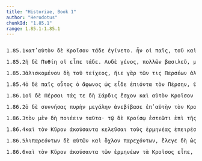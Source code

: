 ```yaml
---
title: "Historiae, Book 1"
author: "Herodotus"
chunkId: "1.85.1"
range: 1.85.1-1.85.1
---
```


<pre class="greek prose syntax" data-urn="urn:cts:greekLit:tlg0016.tlg001"><p><span class="subdoc" data-subdoc="1.85.1">1.85.1</span><span class="sentence"><span class=" " data-flags="r--------" data-head="6" data-id="1" data-lemma="κατά">κατ̓ </span><span class=" accusative" data-def="self, him, her, it, the very one, the same" data-flags="a-s---ma-" data-head="4" data-id="2" data-lemma="αὐτός">αὐτὸν </span><span class=" " data-flags="d--------" data-head="6" data-id="3" data-lemma="δέ">δὲ </span><span class=" accusative" data-flags="n-s---ma-" data-head="1" data-id="4" data-lemma="Κροῖσος">Κροῖσον </span><span class=" nominative" data-def="this, nearer, more remote" data-flags="p-p---nn-" data-head="6" data-id="5" data-lemma="ὅδε">τάδε </span><span class="verb " data-def="come into a new state of being, come into being, to be born" data-flags="v3siie---" data-head="0" data-id="6" data-lemma="γίγνομαι">ἐγίνετο</span><span class=" " data-flags="u--------" data-head="0" data-id="7" data-lemma=".">. </span></span><span class="sentence"><span class="verb " data-flags="v3siia---" data-head="0" data-id="1" data-lemma="εἰμί">ἦν </span><span class=" dative" data-def="" data-flags="p-s---md-" data-head="3" data-id="2" data-lemma="ἕ">οἱ </span><span class=" nominative" data-def="child, son, daughter" data-flags="n-s---mn-" data-head="1" data-id="3" data-lemma="παῖς">παῖς</span><span class=" " data-flags="u--------" data-head="8" data-id="4" data-lemma=",">, </span><span class=" genitive" data-flags="p-s---mg-" data-head="8" data-id="5" data-lemma="ὁς">τοῦ </span><span class=" " data-flags="d--------" data-head="7" data-id="6" data-lemma="καί">καὶ </span><span class=" accusative" data-def="before, in front, fore, in front" data-flags="a-s---na-" data-head="8" data-id="7" data-lemma="πρότερος">πρότερον </span><span class="verb " data-def="bethink oneself of, remember, think of, think of, make mention" data-flags="v1saip---" data-head="3" data-id="8" data-lemma="ἐπιμιμνήσκομαι">ἐπεμνήσθην</span><span class=" " data-flags="u--------" data-head="8" data-id="9" data-lemma=",">, </span><span class=" accusative" data-flags="l-p---na-" data-head="12" data-id="10" data-lemma="ὁ">τὰ </span><span class=" " data-def="indeed, of a truth, but, indeed" data-flags="d--------" data-head="16" data-id="11" data-lemma="μέν">μὲν </span><span class=" accusative" data-flags="p-p---na-" data-head="13" data-id="12" data-lemma="ἄλλος">ἄλλα </span><span class=" nominative" data-def="fitting, meet, suitable, meet, a fair" data-flags="a-s---mn-" data-head="16" data-id="13" data-lemma="ἐπιεικής">ἐπιεικής</span><span class=" " data-flags="u--------" data-head="13" data-id="14" data-lemma=",">, </span><span class=" nominative" data-def="voiceless, dumb, unable to speak, unable to utter" data-flags="a-s---mn-" data-head="16" data-id="15" data-lemma="ἄφωνος">ἄφωνος </span><span class=" " data-flags="c--------" data-head="1" data-id="16" data-lemma="δέ">δέ</span><span class=" " data-flags="u--------" data-head="0" data-id="17" data-lemma=".">. </span></span><span class="sentence"><span class=" " data-def="into, to, into" data-flags="r--------" data-head="12" data-id="1" data-lemma="εἰς">ἐν </span><span class=" dative" data-flags="l-s---fd-" data-head="5" data-id="2" data-lemma="ὁ">τῇ </span><span class=" " data-def="certainly, in fact, really, really" data-flags="d--------" data-head="18" data-id="3" data-lemma="οὖν">ὦν </span><span class="verb dative" data-def="ibo, go by, beside, past, pass by" data-flags="v-sapafd-" data-head="5" data-id="4" data-lemma="παρέρχομαι">παρελθούσῃ </span><span class=" dative" data-def="well-being, prosperity" data-flags="n-s---fd-" data-head="1" data-id="5" data-lemma="εὐεστώ">εὐεστοῖ </span><span class=" nominative" data-flags="l-s---mn-" data-head="7" data-id="6" data-lemma="ὁ">ὁ </span><span class=" nominative" data-flags="n-s---mn-" data-head="18" data-id="7" data-lemma="Κροῖσος">Κροῖσος </span><span class=" accusative" data-flags="l-s---na-" data-head="9" data-id="8" data-lemma="ὁ">τὸ </span><span class=" accusative" data-flags="a-s---na-" data-head="12" data-id="9" data-lemma="πᾶς">πᾶν </span><span class=" " data-def="into, to, into" data-flags="r--------" data-head="12" data-id="10" data-lemma="εἰς">ἐς </span><span class=" accusative" data-def="self, him, her, it, the very one, the same" data-flags="p-s---ma-" data-head="10" data-id="11" data-lemma="αὐτός">αὐτὸν </span><span class="verb " data-def="make, do, make, produce" data-flags="v3slia---" data-head="18" data-id="12" data-lemma="ποιέω">ἐπεποιήκεε</span><span class=" " data-flags="u--------" data-head="16" data-id="13" data-lemma=",">, </span><span class=" accusative" data-flags="p-p---na-" data-head="16" data-id="14" data-lemma="ἄλλος">ἄλλα </span><span class=" " data-flags="d--------" data-head="18" data-id="15" data-lemma="τε">τε </span><span class="verb nominative" data-def="say besides, think of, take into one's head to" data-flags="v-sppemn-" data-head="12" data-id="16" data-lemma="ἐπιφράζω">ἐπιφραζόμενος</span><span class=" " data-flags="u--------" data-head="16" data-id="17" data-lemma=",">, </span><span class=" " data-flags="c--------" data-head="0" data-id="18" data-lemma="καί">καὶ </span><span class=" " data-flags="d--------" data-head="20" data-id="19" data-lemma="δή">δὴ </span><span class=" " data-flags="d--------" data-head="25" data-id="20" data-lemma="καί">καὶ </span><span class=" " data-def="into, to, into" data-flags="r--------" data-head="25" data-id="21" data-lemma="εἰς">ἐς </span><span class=" accusative" data-def="Delphi, at Delphi, the Delphians" data-flags="n-p---ma-" data-head="21" data-id="22" data-lemma="Δελφοί">Δελφοὺς </span><span class=" " data-def="round about, all round, on both sides, pári" data-flags="r--------" data-head="26" data-id="23" data-lemma="περί">περὶ </span><span class=" genitive" data-def="self, him, her, it, the very one, the same" data-flags="p-s---mg-" data-head="23" data-id="24" data-lemma="αὐτός">αὐτοῦ </span><span class="verb " data-def="send, send, on" data-flags="v3slia---" data-head="18" data-id="25" data-lemma="πέμπω">ἐπεπόμφεε </span><span class="verb accusative" data-flags="v-pfpmma-" data-head="25" data-id="26" data-lemma="χράω">χρησομένους</span><span class=" " data-flags="u--------" data-head="0" data-id="27" data-lemma=".">. </span></span></p><p><span class="subdoc" data-subdoc="1.85.2">1.85.2</span><span class="sentence"><span class=" nominative" data-flags="l-s---fn-" data-head="3" data-id="1" data-lemma="ὁ">ἡ </span><span class=" " data-flags="d--------" data-head="5" data-id="2" data-lemma="δέ">δὲ </span><span class=" nominative" data-flags="n-s---fn-" data-head="5" data-id="3" data-lemma="Πυθία">Πυθίη </span><span class=" dative" data-def="" data-flags="p-s---md-" data-head="5" data-id="4" data-lemma="ἕ">οἱ </span><span class="verb " data-def="said, avocam, vac" data-flags="v3saia---" data-head="0" data-id="5" data-lemma="εἶπον">εἶπε </span><span class=" accusative" data-def="this, nearer, more remote" data-flags="p-p---na-" data-head="5" data-id="6" data-lemma="ὅδε">τάδε</span><span class=" " data-flags="u--------" data-head="0" data-id="7" data-lemma=".">. </span></span><span class="sentence"><span class=" vocative" data-def="a Lydian" data-flags="n-s---mv-" data-head="6" data-id="1" data-lemma="Λυδός">Λυδὲ </span><span class=" accusative" data-def="race, stock, kin, by race" data-flags="n-s---na-" data-head="1" data-id="2" data-lemma="γένος">γένος</span><span class=" " data-flags="u--------" data-head="1" data-id="3" data-lemma=",">, </span><span class=" genitive" data-def="many, many, many" data-flags="a-p---mg-" data-head="5" data-id="4" data-lemma="πολύς">πολλῶν </span><span class=" vocative" data-def="king, chief, captain, judge" data-flags="n-s---mv-" data-head="6" data-id="5" data-lemma="βασιλεύς">βασιλεῦ</span><span class=" " data-flags="u--------" data-head="12" data-id="6" data-lemma=",">, </span><span class=" accusative" data-def="big, full-grown, elder" data-flags="a-s---na-" data-head="9" data-id="7" data-lemma="μέγας">μέγα </span><span class=" vocative" data-def="infant, child, a child, infancy" data-flags="a-s---mv-" data-head="9" data-id="8" data-lemma="νήπιος">νήπιε </span><span class=" vocative" data-flags="n-s---mv-" data-head="6" data-id="9" data-lemma="Κροῖσος">Κροῖσε</span><span class=" " data-flags="u--------" data-head="9" data-id="10" data-lemma=",">, </span><span class=" " data-flags="d--------" data-head="12" data-id="11" data-lemma="μή">μὴ </span><span class="verb " data-def="will, wish, be willing, wish is will, willed" data-flags="v2spme---" data-head="0" data-id="12" data-lemma="βούλομαι">βούλου </span><span class=" accusative" data-def="much-prayed-for, much-desired, with many prayers" data-flags="a-s---fa-" data-head="14" data-id="13" data-lemma="πολύευκτος">πολύευκτον </span><span class=" accusative" data-flags="n-s---fa-" data-head="17" data-id="14" data-lemma="ἰά">ἰὴν </span><span class=" " data-flags="r--------" data-head="17" data-id="15" data-lemma="ἀνά">ἀνὰ </span><span class=" accusative" data-def="house, chief room, hall, a single house" data-flags="n-p---na-" data-head="15" data-id="16" data-lemma="δῶμα">δώματ̓ </span><span class="verb " data-def="hear, hear, hear of, hear tell of" data-flags="v--pna---" data-head="12" data-id="17" data-lemma="ἀκούω">ἀκούειν </span><span class=" genitive" data-def="child, son, daughter" data-flags="n-s---mg-" data-head="14" data-id="18" data-lemma="παῖς">παιδὸς </span><span class="verb genitive" data-def="utter a sound, voice, speak loud and clear" data-flags="v-sppemg-" data-head="18" data-id="19" data-lemma="φθέγγομαι">φθεγγομένου</span><span class=" " data-flags="u--------" data-head="0" data-id="20" data-lemma=".">. </span></span><span class="sentence"><span class=" nominative" data-flags="l-s---nn-" data-head="7" data-id="1" data-lemma="ὁ">τὸ </span><span class=" " data-flags="d--------" data-head="9" data-id="2" data-lemma="δέ">δέ </span><span class=" dative" data-def="thou, thou at least, for thy part, you two, both of you" data-flags="p-s---md-" data-head="5" data-id="3" data-lemma="σύ">σοι </span><span class=" accusative" data-def="many, many, many" data-flags="a-s---na-" data-head="5" data-id="4" data-lemma="πολύς">πολὺ </span><span class=" nominative" data-flags="a-s---nnc" data-head="9" data-id="5" data-lemma="λωίων">λώιον </span><span class=" " data-def="on both sides, on either hand, to either party, from both hands" data-flags="d--------" data-head="7" data-id="6" data-lemma="ἀμφίς">ἀμφὶς </span><span class="verb " data-flags="v--pna---" data-head="9" data-id="7" data-lemma="εἰμί">ἔμμεναι</span><span class=" " data-flags="u--------" data-head="0" data-id="8" data-lemma="·">· </span></span><span class="sentence"><span class="verb " data-def="utter sounds, speak, utter, speak, say" data-flags="v3sfia---" data-head="0" data-id="1" data-lemma="αὐδάω">αὐδήσει </span><span class=" " data-def="for, yes, . . , no, ay doubtless" data-flags="d--------" data-head="1" data-id="2" data-lemma="γάρ">γὰρ </span><span class=" " data-def="into, to, into" data-flags="r--------" data-head="1" data-id="3" data-lemma="εἰς">ἐν </span><span class=" dative" data-def="day, day, by day" data-flags="n-s---nd-" data-head="3" data-id="4" data-lemma="ἦμαρ">ἤματι </span><span class=" accusative" data-flags="a-s---na-" data-head="1" data-id="5" data-lemma="πρῶτος">πρῶτον </span><span class=" dative" data-def="unblest, wretched, luckless, without means, poor" data-flags="a-s---nd-" data-head="4" data-id="6" data-lemma="ἄνολβος">ἀνόλβῳ</span><span class=" " data-flags="u--------" data-head="0" data-id="7" data-lemma=".">. </span></span></p><p><span class="subdoc" data-subdoc="1.85.3">1.85.3</span><span class="sentence"><span class="verb genitive" data-def="to be taken, conquered, fall into an enemy's hand, to fall into the hands of, to be caught, seized" data-flags="v-sppeng-" data-head="6" data-id="1" data-lemma="ἁλίσκομαι">ἁλισκομένου </span><span class=" " data-flags="d--------" data-head="1" data-id="2" data-lemma="δή">δὴ </span><span class=" genitive" data-flags="l-s---ng-" data-head="4" data-id="3" data-lemma="ὁ">τοῦ </span><span class=" genitive" data-def="wall, city-wall, embankment" data-flags="n-s---ng-" data-head="1" data-id="4" data-lemma="τεῖχος">τείχεος</span><span class=" " data-flags="u--------" data-head="1" data-id="5" data-lemma=",">, </span><span class="verb " data-flags="v3siia---" data-head="15" data-id="6" data-lemma="εἶμι">ἤιε </span><span class=" " data-def="for, yes, . . , no, ay doubtless" data-flags="d--------" data-head="6" data-id="7" data-lemma="γάρ">γὰρ </span><span class=" genitive" data-flags="l-p---mg-" data-head="10" data-id="8" data-lemma="ὁ">τῶν </span><span class=" nominative" data-def="any one, any thing, who? what?, si se" data-flags="p-s---mn-" data-head="6" data-id="9" data-lemma="τις">τις </span><span class=" genitive" data-def="a throw on the dice" data-flags="n-p---mg-" data-head="9" data-id="10" data-lemma="Πέρσης">Περσέων </span><span class="verb nominative" data-def="take one for another, to be deranged" data-flags="v-sapamn-" data-head="6" data-id="11" data-lemma="ἀλλογνοέω">ἀλλογνώσας </span><span class=" accusative" data-flags="n-s---ma-" data-head="11" data-id="12" data-lemma="Κροῖσος">Κροῖσον </span><span class=" " data-def="so, thus, as, how" data-flags="d--------" data-head="14" data-id="13" data-lemma="ὡς">ὡς </span><span class="verb nominative" data-def="kill, slay, condemn to death, put to death" data-flags="v-sfpamn-" data-head="6" data-id="14" data-lemma="ἀποκτείνω">ἀποκτενέων</span><span class=" " data-flags="u--------" data-head="0" data-id="15" data-lemma=",">, </span><span class=" nominative" data-flags="n-s---mn-" data-head="25" data-id="16" data-lemma="Κροῖσος">Κροῖσος </span><span class=" " data-def="indeed, of a truth, but, indeed" data-flags="d--------" data-head="27" data-id="17" data-lemma="μέν">μέν </span><span class=" " data-flags="d--------" data-head="19" data-id="18" data-lemma="νῦν">νυν </span><span class="verb nominative" data-def="Inscr. destombeaux des rois, I know, a)ware" data-flags="v-sppamn-" data-head="25" data-id="19" data-lemma="ὁράω">ὁρέων </span><span class="verb accusative" data-flags="v-sppama-" data-head="19" data-id="20" data-lemma="ἔπειμι">ἐπιόντα </span><span class=" " data-def="úpa, uf, from under" data-flags="r--------" data-head="25" data-id="21" data-lemma="ὑπό">ὑπὸ </span><span class=" genitive" data-flags="l-s---fg-" data-head="24" data-id="22" data-lemma="ὁ">τῆς </span><span class="verb genitive" data-flags="v-sppafg-" data-head="24" data-id="23" data-lemma="πάρειμι">παρεούσης </span><span class=" genitive" data-def="bringing together, collecting, conjunction, comparison" data-flags="n-s---fg-" data-head="21" data-id="24" data-lemma="συμφορά">συμφορῆς </span><span class="verb " data-def="disregard, pay no heed to, he recked little, being negligent" data-flags="v3slia---" data-head="27" data-id="25" data-lemma="παραμελέω">παρημελήκεε</span><span class=" " data-flags="u--------" data-head="25" data-id="26" data-lemma=",">, </span><span class=" " data-flags="c--------" data-head="15" data-id="27" data-lemma="οὐδέ">οὐδὲ </span><span class=" accusative" data-flags="p-s---na-" data-head="30" data-id="28" data-lemma="τίς">τί </span><span class=" dative" data-def="" data-flags="p-s---md-" data-head="30" data-id="29" data-lemma="ἕ">οἱ </span><span class="verb " data-def="carry over, across, carry from one to another" data-flags="v3siia---" data-head="27" data-id="30" data-lemma="διαφέρω">διέφερε </span><span class="verb dative" data-def="struck with terror, amazement, strike, smite" data-flags="v-sappmd-" data-head="29" data-id="31" data-lemma="πλήσσω">πληγέντι </span><span class="verb " data-def="die, to be ready to die, to be put to death, slain" data-flags="v--ana---" data-head="30" data-id="32" data-lemma="ἀποθνήσκω">ἀποθανεῖν</span><span class=" " data-flags="u--------" data-head="0" data-id="33" data-lemma="·">· </span></span></p><p><span class="subdoc" data-subdoc="1.85.4">1.85.4</span><span class="sentence"><span class=" nominative" data-flags="l-s---mn-" data-head="3" data-id="1" data-lemma="ὁ">ὁ </span><span class=" " data-flags="d--------" data-head="22" data-id="2" data-lemma="δέ">δὲ </span><span class=" nominative" data-def="child, son, daughter" data-flags="n-s---mn-" data-head="22" data-id="3" data-lemma="παῖς">παῖς </span><span class=" nominative" data-def="this, u, this man here" data-flags="a-s---mn-" data-head="3" data-id="4" data-lemma="οὗτος">οὗτος </span><span class=" nominative" data-flags="l-s---mn-" data-head="3" data-id="5" data-lemma="ὁ">ὁ </span><span class=" nominative" data-def="voiceless, dumb, unable to speak, unable to utter" data-flags="a-s---mn-" data-head="3" data-id="6" data-lemma="ἄφωνος">ἄφωνος </span><span class=" " data-def="so, thus, as, how" data-flags="c--------" data-head="18" data-id="7" data-lemma="ὡς">ὡς </span><span class="verb " data-flags="v3saia---" data-head="7" data-id="8" data-lemma="εἶδον">εἶδε </span><span class="verb accusative" data-flags="v-sppama-" data-head="8" data-id="9" data-lemma="ἔπειμι">ἐπιόντα </span><span class=" accusative" data-flags="l-s---ma-" data-head="11" data-id="10" data-lemma="ὁ">τὸν </span><span class=" accusative" data-def="a throw on the dice" data-flags="n-s---ma-" data-head="9" data-id="11" data-lemma="Πέρσης">Πέρσην</span><span class=" " data-flags="u--------" data-head="7" data-id="12" data-lemma=",">, </span><span class=" " data-def="úpa, uf, from under" data-flags="r--------" data-head="18" data-id="13" data-lemma="ὑπό">ὑπὸ </span><span class=" genitive" data-flags="n-s---ng-" data-head="16" data-id="14" data-lemma="δέος">δέους </span><span class=" " data-flags="d--------" data-head="16" data-id="15" data-lemma="τε">τε </span><span class=" " data-flags="c--------" data-head="13" data-id="16" data-lemma="καί">καὶ </span><span class=" genitive" data-def="bad, ugly, ill-born, mean" data-flags="a-s---ng-" data-head="16" data-id="17" data-lemma="κακός">κακοῦ </span><span class="verb " data-def="" data-flags="v3saia---" data-head="22" data-id="18" data-lemma="ῥήσσω">ἔρρηξε </span><span class=" accusative" data-def="sound, tone, the sound of the voice, speech, voice, utterance" data-flags="n-s---fa-" data-head="18" data-id="19" data-lemma="φωνή">φωνήν</span><span class=" " data-flags="u--------" data-head="18" data-id="20" data-lemma=",">, </span><span class="verb " data-def="said, avocam, vac" data-flags="v3saia---" data-head="22" data-id="21" data-lemma="εἶπον">εἶπε </span><span class=" " data-flags="c--------" data-head="0" data-id="22" data-lemma="δέ">δὲ </span><span class=" vocative" data-def="man, gods, the men" data-flags="n-s---mv-" data-head="26" data-id="23" data-lemma="ἄνθρωπος">ὤνθρώπε</span><span class=" " data-flags="u--------" data-head="26" data-id="24" data-lemma=",">, </span><span class=" " data-flags="d--------" data-head="26" data-id="25" data-lemma="μή">μὴ </span><span class="verb " data-def="kill, slay, seeks to kill, the slayer, murderer" data-flags="v2spma---" data-head="21" data-id="26" data-lemma="κτείνω">κτεῖνε </span><span class=" accusative" data-flags="n-s---ma-" data-head="26" data-id="27" data-lemma="Κροῖσος">Κροῖσον</span><span class=" " data-flags="u--------" data-head="0" data-id="28" data-lemma=".">. </span></span><span class="sentence"><span class=" nominative" data-def="this, u, this man here" data-flags="p-s---mn-" data-head="9" data-id="1" data-lemma="οὗτος">οὗτος </span><span class=" " data-def="indeed, of a truth, but, indeed" data-flags="d--------" data-head="9" data-id="2" data-lemma="μέν">μὲν </span><span class=" " data-flags="d--------" data-head="4" data-id="3" data-lemma="δή">δὴ </span><span class=" accusative" data-def="this, u, this man here" data-flags="p-s---na-" data-head="6" data-id="4" data-lemma="οὗτος">τοῦτο </span><span class=" accusative" data-flags="a-s---na-" data-head="6" data-id="5" data-lemma="πρῶτος">πρῶτον </span><span class="verb " data-def="utter a sound, voice, speak loud and clear" data-flags="v3saim---" data-head="9" data-id="6" data-lemma="φθέγγομαι">ἐφθέγξατο</span><span class=" " data-flags="u--------" data-head="6" data-id="7" data-lemma=",">, </span><span class=" " data-def="mip, miti, mit, in the midst of, among, between" data-flags="r--------" data-head="12" data-id="8" data-lemma="μετά">μετὰ </span><span class=" " data-flags="c--------" data-head="0" data-id="9" data-lemma="δέ">δὲ </span><span class=" accusative" data-def="this, u, this man here" data-flags="p-s---na-" data-head="8" data-id="10" data-lemma="οὗτος">τοῦτο </span><span class=" " data-flags="d--------" data-head="12" data-id="11" data-lemma="ἤδη">ἤδη </span><span class="verb " data-def="produce a sound, tone, speak loud" data-flags="v3siia---" data-head="9" data-id="12" data-lemma="φωνέω">ἐφώνεε </span><span class=" accusative" data-flags="l-s---ma-" data-head="15" data-id="13" data-lemma="ὁ">τὸν </span><span class=" accusative" data-flags="a-s---ma-" data-head="15" data-id="14" data-lemma="πᾶς">πάντα </span><span class=" accusative" data-def="time, a, time" data-flags="n-s---ma-" data-head="12" data-id="15" data-lemma="χρόνος">χρόνον </span><span class=" genitive" data-flags="l-s---fg-" data-head="17" data-id="16" data-lemma="ὁ">τῆς </span><span class=" genitive" data-def="living, substance, property, living" data-flags="n-s---fg-" data-head="15" data-id="17" data-lemma="ζωή">ζόης</span><span class=" " data-flags="u--------" data-head="0" data-id="18" data-lemma=".">. </span></span></p><p><span class="subdoc" data-subdoc="1.86.1">1.86.1</span><span class="sentence"><span class=" nominative" data-flags="l-p---mn-" data-head="3" data-id="1" data-lemma="ὁ">οἱ </span><span class=" " data-flags="d--------" data-head="9" data-id="2" data-lemma="δέ">δὲ </span><span class=" nominative" data-def="a throw on the dice" data-flags="n-p---mn-" data-head="9" data-id="3" data-lemma="Πέρσης">Πέρσαι </span><span class=" accusative" data-flags="l-p---fa-" data-head="7" data-id="4" data-lemma="ὁ">τάς </span><span class=" " data-flags="d--------" data-head="9" data-id="5" data-lemma="τε">τε </span><span class=" " data-flags="d--------" data-head="8" data-id="6" data-lemma="δή">δὴ </span><span class=" accusative" data-def="" data-flags="n-p---fa-" data-head="8" data-id="7" data-lemma="Σάρδεις">Σάρδις </span><span class="verb " data-flags="v3paia---" data-head="9" data-id="8" data-lemma="ἔχω">ἔσχον </span><span class=" " data-flags="c--------" data-head="0" data-id="9" data-lemma="καί">καὶ </span><span class=" accusative" data-def="self, him, her, it, the very one, the same" data-flags="a-s---ma-" data-head="11" data-id="10" data-lemma="αὐτός">αὐτὸν </span><span class=" accusative" data-flags="n-s---ma-" data-head="12" data-id="11" data-lemma="Κροῖσος">Κροῖσον </span><span class="verb " data-def="take, save alive, take captive, spare, alive" data-flags="v3paia---" data-head="9" data-id="12" data-lemma="ζωγρέω">ἐζώγρησαν</span><span class=" " data-flags="u--------" data-head="17" data-id="13" data-lemma=",">, </span><span class="verb accusative" data-def="to be first, begin, make a beginning, to be the aggressor" data-flags="v-sapama-" data-head="17" data-id="14" data-lemma="ἄρχω">ἄρξαντα </span><span class=" accusative" data-flags="n-s---ma-" data-head="14" data-id="15" data-lemma="ἔτης">ἔτεα </span><span class=" " data-def="fourteen" data-flags="a--------" data-head="15" data-id="16" data-lemma="τεσσαρεσκαίδεκα">τεσσερεσκαίδεκα </span><span class=" " data-flags="c--------" data-head="25" data-id="17" data-lemma="καί">καὶ </span><span class=" " data-def="fourteen" data-flags="a--------" data-head="19" data-id="18" data-lemma="τεσσαρεσκαίδεκα">τεσσερεσκαίδεκα </span><span class=" accusative" data-def="day, at daybreak, in the day" data-flags="n-p---fa-" data-head="20" data-id="19" data-lemma="ἡμέρα">ἡμέρας </span><span class="verb accusative" data-def="besiege, the besiegers, to be besieged, in a state of siege" data-flags="v-sappma-" data-head="17" data-id="20" data-lemma="πολιορκέω">πολιορκηθέντα</span><span class=" " data-flags="u--------" data-head="17" data-id="21" data-lemma=",">, </span><span class=" " data-flags="r--------" data-head="26" data-id="22" data-lemma="κατά">κατὰ </span><span class=" accusative" data-flags="l-s---na-" data-head="24" data-id="23" data-lemma="ὁ">τὸ </span><span class=" accusative" data-def="an oracle, the seat of an oracle, oracular response" data-flags="n-s---na-" data-head="22" data-id="24" data-lemma="χρηστήριον">χρηστήριόν </span><span class=" " data-flags="c--------" data-head="12" data-id="25" data-lemma="τε">τε </span><span class="verb accusative" data-def="put an end to, stop, bring to a close, conclude" data-flags="v-sapama-" data-head="25" data-id="26" data-lemma="καταπαύω">καταπαύσαντα </span><span class=" accusative" data-flags="l-s---fa-" data-head="30" data-id="27" data-lemma="ὁ">τὴν </span><span class=" genitive" data-def="Stadtrecht von Gortyn, of himself, herself, itself, itself, absolutely" data-flags="p-s---mg-" data-head="30" data-id="28" data-lemma="ἑαυτοῦ">ἑωυτοῦ </span><span class=" accusative" data-def="big, full-grown, elder" data-flags="a-s---fa-" data-head="30" data-id="29" data-lemma="μέγας">μεγάλην </span><span class=" accusative" data-def="beginning, origin, a foundation, source" data-flags="n-s---fa-" data-head="26" data-id="30" data-lemma="ἀρχή">ἀρχήν</span><span class=" " data-flags="u--------" data-head="0" data-id="31" data-lemma=".">. </span></span><span class="sentence"><span class="verb nominative" data-def="a, take, receive" data-flags="v-papamn-" data-head="6" data-id="1" data-lemma="λαμβάνω">λαβόντες </span><span class=" " data-flags="d--------" data-head="6" data-id="2" data-lemma="δέ">δὲ </span><span class=" accusative" data-def="self, him, her, it, the very one, the same" data-flags="p-s---ma-" data-head="1" data-id="3" data-lemma="αὐτός">αὐτὸν </span><span class=" nominative" data-flags="l-p---mn-" data-head="5" data-id="4" data-lemma="ὁ">οἱ </span><span class=" nominative" data-def="a throw on the dice" data-flags="n-p---mn-" data-head="6" data-id="5" data-lemma="Πέρσης">Πέρσαι </span><span class="verb " data-def="lead, carry, fetch, bring, taking, take with one" data-flags="v3paia---" data-head="0" data-id="6" data-lemma="ἄγω">ἤγαγον </span><span class=" " data-def="beside, from the side of, from beside, from, beside" data-flags="r--------" data-head="6" data-id="7" data-lemma="παρά">παρὰ </span><span class=" accusative" data-def="the elder Cyrus" data-flags="n-s---ma-" data-head="7" data-id="8" data-lemma="Κῦρος">Κῦρον</span><span class=" " data-flags="u--------" data-head="0" data-id="9" data-lemma=".">. </span></span></p><p><span class="subdoc" data-subdoc="1.86.2">1.86.2</span><span class="sentence"><span class=" nominative" data-flags="l-s---mn-" data-head="6" data-id="1" data-lemma="ὁ">ὁ </span><span class=" " data-flags="d--------" data-head="6" data-id="2" data-lemma="δέ">δὲ </span><span class="verb nominative" data-flags="v-sapamn-" data-head="6" data-id="3" data-lemma="συννέω">συννήσας </span><span class=" accusative" data-def="" data-flags="n-s---fa-" data-head="3" data-id="4" data-lemma="πυρή">πυρὴν </span><span class=" accusative" data-def="big, full-grown, elder" data-flags="a-s---fa-" data-head="4" data-id="5" data-lemma="μέγας">μεγάλην </span><span class="verb " data-def="make to go up, cause to mount, uphft, mount" data-flags="v3saia---" data-head="22" data-id="6" data-lemma="ἀναβιβάζω">ἀνεβίβασε </span><span class=" " data-flags="r--------" data-head="6" data-id="7" data-lemma="ἐπί">ἐπ̓ </span><span class=" accusative" data-def="self, him, her, it, the very one, the same" data-flags="p-s---fa-" data-head="7" data-id="8" data-lemma="αὐτός">αὐτὴν </span><span class=" accusative" data-flags="l-s---ma-" data-head="10" data-id="9" data-lemma="ὁ">τὸν </span><span class=" accusative" data-flags="n-s---ma-" data-head="15" data-id="10" data-lemma="Κροῖσος">Κροῖσόν </span><span class=" " data-flags="d--------" data-head="15" data-id="11" data-lemma="τε">τε </span><span class=" " data-def="in, into, in, in the district of" data-flags="r--------" data-head="14" data-id="12" data-lemma="ἐν">ἐν </span><span class=" dative" data-def="fetter, shackles, of fetters" data-flags="n-p---fd-" data-head="12" data-id="13" data-lemma="πέδη">πέδῃσι </span><span class="verb accusative" data-flags="v-srpema-" data-head="10" data-id="14" data-lemma="δέω">δεδεμένον </span><span class=" " data-flags="c--------" data-head="6" data-id="15" data-lemma="καί">καὶ </span><span class=" " data-def="twice, doubly, twice, twice over" data-flags="d--------" data-head="17" data-id="16" data-lemma="δίς">δὶς </span><span class=" vocative" data-def="period of seven days, period of seven years, Syria, the number seven" data-flags="n-s---fv-" data-head="21" data-id="17" data-lemma="ἑπτάς">ἑπτὰ </span><span class=" genitive" data-def="a Lydian" data-flags="n-p---mg-" data-head="21" data-id="18" data-lemma="Λυδός">Λυδῶν </span><span class=" " data-def="beside, from the side of, from beside, from, beside" data-flags="r--------" data-head="15" data-id="19" data-lemma="παρά">παῤ </span><span class=" accusative" data-def="self, him, her, it, the very one, the same" data-flags="p-s---ma-" data-head="19" data-id="20" data-lemma="αὐτός">αὐτὸν </span><span class=" accusative" data-def="child, son, daughter" data-flags="n-p---ma-" data-head="15" data-id="21" data-lemma="παῖς">παῖδας</span><span class=" " data-flags="u--------" data-head="0" data-id="22" data-lemma=",">, </span><span class=" " data-def="in, into, in, in the district of" data-flags="r--------" data-head="25" data-id="23" data-lemma="ἐν">ἐν </span><span class=" dative" data-def="mind, sense, wit, prudently" data-flags="n-s---md-" data-head="23" data-id="24" data-lemma="νόος">νόῳ </span><span class="verb nominative" data-flags="v-sppamn-" data-head="41" data-id="25" data-lemma="έχώ">ἔχων </span><span class=" " data-flags="d--------" data-head="41" data-id="26" data-lemma="εἴτε">εἴτε </span><span class=" " data-flags="d--------" data-head="30" data-id="27" data-lemma="δή">δὴ </span><span class=" accusative" data-def="topmost, best part of heap, firstfruits of the field, booty" data-flags="n-p---na-" data-head="30" data-id="28" data-lemma="ἀκροθίνιον">ἀκροθίνια </span><span class=" accusative" data-def="this, u, this man here" data-flags="a-p---na-" data-head="28" data-id="29" data-lemma="οὗτος">ταῦτα </span><span class="verb " data-def="devote, dedicate, make offerings, burn" data-flags="v--fna---" data-head="25" data-id="30" data-lemma="καθαγίζω">καταγιεῖν </span><span class=" genitive" data-flags="n-p---mg-" data-head="32" data-id="31" data-lemma="θέος">θεῶν </span><span class=" dative" data-def="that, Aër, any one who, anything which, whosoever, whichsoever" data-flags="p-s---md-" data-head="30" data-id="32" data-lemma="ὅστις">ὅτεῳ </span><span class=" " data-flags="d--------" data-head="32" data-id="33" data-lemma="δή">δή</span><span class=" " data-flags="u--------" data-head="30" data-id="34" data-lemma=",">, </span><span class=" " data-flags="d--------" data-head="41" data-id="35" data-lemma="εἴτε">εἴτε </span><span class=" " data-flags="d--------" data-head="39" data-id="36" data-lemma="καί">καὶ </span><span class=" accusative" data-def="prayer, vow, vota persolvere" data-flags="n-s---fa-" data-head="38" data-id="37" data-lemma="εὐχή">εὐχὴν </span><span class="verb " data-def="complete, finish, accomplish, the fulfilment, get" data-flags="v--ana---" data-head="39" data-id="38" data-lemma="ἐπιτελέω">ἐπιτελέσαι </span><span class="verb nominative" data-def="to be willing, wish, wish to" data-flags="v-sppamn-" data-head="41" data-id="39" data-lemma="ἐθέλω">θέλων</span><span class=" " data-flags="u--------" data-head="39" data-id="40" data-lemma=",">, </span><span class=" " data-flags="c--------" data-head="50" data-id="41" data-lemma="εἴτε">εἴτε </span><span class=" " data-flags="d--------" data-head="43" data-id="42" data-lemma="καί">καὶ </span><span class="verb nominative" data-def="cause to rot, become rotten, decay, moulder, p[umacracute]yati" data-flags="v-spppmn-" data-head="41" data-id="43" data-lemma="πύθω">πυθόμενος </span><span class=" accusative" data-flags="l-s---ma-" data-head="45" data-id="44" data-lemma="ὁ">τὸν </span><span class=" accusative" data-flags="n-s---ma-" data-head="46" data-id="45" data-lemma="Κροῖσος">Κροῖσον </span><span class="verb " data-flags="v--pna---" data-head="43" data-id="46" data-lemma="εἰμί">εἶναι </span><span class=" nominative" data-def="fearing God, religious" data-flags="a-p---nn-" data-head="46" data-id="47" data-lemma="θεοσεβής">θεοσεβέα </span><span class=" genitive" data-def="this, nearer, more remote" data-flags="p-s---ng-" data-head="49" data-id="48" data-lemma="ὅδε">τοῦδε </span><span class=" " data-def="on account of, for, wherefore" data-flags="r--------" data-head="54" data-id="49" data-lemma="ἕνεκα">εἵνεκεν </span><span class="verb " data-def="make to go up, cause to mount, uphft, mount" data-flags="v3saia---" data-head="22" data-id="50" data-lemma="ἀναβιβάζω">ἀνεβίβασε </span><span class=" " data-flags="r--------" data-head="50" data-id="51" data-lemma="ἐπί">ἐπὶ </span><span class=" accusative" data-flags="l-s---fa-" data-head="53" data-id="52" data-lemma="ὁ">τὴν </span><span class=" accusative" data-def="" data-flags="n-s---fa-" data-head="51" data-id="53" data-lemma="πυρή">πυρήν</span><span class=" " data-flags="u--------" data-head="50" data-id="54" data-lemma=",">, </span><span class="verb nominative" data-def="will, wish, be willing, wish is will, willed" data-flags="v-sppemn-" data-head="54" data-id="55" data-lemma="βούλομαι">βουλόμενος </span><span class="verb " data-def="" data-flags="v--rna---" data-head="55" data-id="56" data-lemma="οἶδα">εἰδέναι </span><span class=" " data-flags="c--------" data-head="56" data-id="57" data-lemma="εἰ">εἴ </span><span class=" nominative" data-def="any one, any thing, who? what?, si se" data-flags="p-s---mn-" data-head="61" data-id="58" data-lemma="τις">τίς </span><span class=" accusative" data-def="him, her, it, himself" data-flags="p3s---ma-" data-head="61" data-id="59" data-lemma="μιν">μιν </span><span class=" genitive" data-def="god, goddess, the Divine power, the Deity" data-flags="n-p---mg-" data-head="58" data-id="60" data-lemma="δαίμων">δαιμόνων </span><span class="verb " data-def="" data-flags="v3sfia---" data-head="57" data-id="61" data-lemma="ῥύομαι">ῥύσεται </span><span class=" genitive" data-flags="l-s---ng-" data-head="65" data-id="62" data-lemma="ὁ">τοῦ </span><span class=" " data-flags="d--------" data-head="65" data-id="63" data-lemma="μή">μὴ </span><span class="verb accusative" data-def="" data-flags="v-sppama-" data-head="65" data-id="64" data-lemma="ζάω">ζῶντα </span><span class="verb " data-def="burn completely, burn, alive" data-flags="v--anp---" data-head="61" data-id="65" data-lemma="κατακαίω">κατακαυθῆναι</span><span class=" " data-flags="u--------" data-head="0" data-id="66" data-lemma=".">. </span></span></p><p><span class="subdoc" data-subdoc="1.86.3">1.86.3</span><span class="sentence"><span class=" accusative" data-flags="l-s---ma-" data-head="4" data-id="1" data-lemma="ὁ">τὸν </span><span class=" " data-def="indeed, of a truth, but, indeed" data-flags="d--------" data-head="7" data-id="2" data-lemma="μέν">μὲν </span><span class=" " data-flags="d--------" data-head="7" data-id="3" data-lemma="δή">δὴ </span><span class="verb " data-def="make, do, make, produce" data-flags="v--pna---" data-head="7" data-id="4" data-lemma="ποιέω">ποιέειν </span><span class=" accusative" data-def="this, u, this man here" data-flags="p-p---na-" data-head="4" data-id="5" data-lemma="οὗτος">ταῦτα</span><span class=" " data-flags="u--------" data-head="0" data-id="6" data-lemma="·">· </span></span><span class="sentence"><span class=" dative" data-flags="l-s---md-" data-head="3" data-id="1" data-lemma="ὁ">τῷ </span><span class=" " data-flags="d--------" data-head="33" data-id="2" data-lemma="δέ">δὲ </span><span class=" dative" data-flags="n-s---md-" data-head="8" data-id="3" data-lemma="Κροῖσος">Κροίσῳ </span><span class="verb dative" data-def="make to stand, stand, Aër" data-flags="v-srpamd-" data-head="8" data-id="4" data-lemma="ἵστημι">ἑστεῶτι </span><span class=" " data-flags="r--------" data-head="4" data-id="5" data-lemma="ἐπί">ἐπὶ </span><span class=" genitive" data-flags="l-s---fg-" data-head="7" data-id="6" data-lemma="ὁ">τῆς </span><span class=" genitive" data-def="" data-flags="n-s---fg-" data-head="5" data-id="7" data-lemma="πυρή">πυρῆς </span><span class="verb " data-def="go in, into, enter, invaded" data-flags="v--ana---" data-head="33" data-id="8" data-lemma="εἰσέρχομαι">ἐσελθεῖν</span><span class=" " data-flags="u--------" data-head="13" data-id="9" data-lemma=",">, </span><span class=" " data-def="even, although, albeit" data-flags="d--------" data-head="13" data-id="10" data-lemma="καίπερ">καίπερ </span><span class=" " data-def="in, into, in, in the district of" data-flags="r--------" data-head="13" data-id="11" data-lemma="ἐν">ἐν </span><span class=" dative" data-def="bad, ugly, ill-born, mean" data-flags="a-s---nd-" data-head="11" data-id="12" data-lemma="κακός">κακῷ </span><span class="verb dative" data-flags="v-sppamd-" data-head="8" data-id="13" data-lemma="εἰμί">ἐόντι </span><span class=" dative" data-def="so large, so tall, so great, so many" data-flags="a-s---nd-" data-head="12" data-id="14" data-lemma="τοσοῦτος">τοσούτῳ</span><span class=" " data-flags="u--------" data-head="13" data-id="15" data-lemma=",">, </span><span class=" nominative" data-flags="l-s---nn-" data-head="24" data-id="16" data-lemma="ὁ">τὸ </span><span class=" genitive" data-flags="l-s---mg-" data-head="18" data-id="17" data-lemma="ὁ">τοῦ </span><span class=" genitive" data-def="" data-flags="n-s---mg-" data-head="24" data-id="18" data-lemma="Σόλων">Σόλωνος </span><span class=" " data-def="so, thus, as, how" data-flags="c--------" data-head="8" data-id="19" data-lemma="ὡς">ὥς </span><span class=" dative" data-def="" data-flags="p-s---md-" data-head="24" data-id="20" data-lemma="ἕ">οἱ </span><span class="verb " data-flags="v3spoa---" data-head="19" data-id="21" data-lemma="εἰμί">εἴη </span><span class=" " data-def="with, Beiträge zur Lehre von den griechischen Präpositionen, in company with, together with" data-flags="r--------" data-head="21" data-id="22" data-lemma="σύν">σὺν </span><span class=" dative" data-def="God, the Deity, against his will, bless you! good heavens! for heaven's sake" data-flags="n-s---md-" data-head="22" data-id="23" data-lemma="θεός">θεῷ </span><span class="verb nominative" data-def="verbum, word, will say" data-flags="v-srpenn-" data-head="25" data-id="24" data-lemma="ἐρῶ">εἰρημένον</span><span class=" " data-flags="u--------" data-head="21" data-id="25" data-lemma=",">, </span><span class=" accusative" data-flags="l-s---na-" data-head="28" data-id="26" data-lemma="ὁ">τὸ </span><span class=" accusative" data-def="not one, not even one, nobody, nothing, not even one" data-flags="p-s---ma-" data-head="28" data-id="27" data-lemma="μηδείς">μηδένα </span><span class="verb " data-flags="v--pna---" data-head="25" data-id="28" data-lemma="εἰμί">εἶναι </span><span class=" genitive" data-flags="l-p---mg-" data-head="30" data-id="29" data-lemma="ὁ">τῶν </span><span class="verb genitive" data-def="" data-flags="v-pppamg-" data-head="27" data-id="30" data-lemma="ζάω">ζωόντων </span><span class=" accusative" data-def="happy, blest, happy, blessed, rich gifts" data-flags="a-s---ma-" data-head="28" data-id="31" data-lemma="ὄλβιος">ὄλβιον</span><span class=" " data-flags="u--------" data-head="0" data-id="32" data-lemma=".">. </span></span><span class="sentence"><span class=" " data-def="so, thus, as, how" data-flags="c--------" data-head="17" data-id="1" data-lemma="ὡς">ὡς </span><span class=" " data-flags="d--------" data-head="20" data-id="2" data-lemma="δέ">δὲ </span><span class=" " data-flags="d--------" data-head="5" data-id="3" data-lemma="ἄρα">ἄρα </span><span class=" accusative" data-def="him, her, it, himself" data-flags="p3s---ma-" data-head="5" data-id="4" data-lemma="μιν">μιν </span><span class="verb " data-def="set against, weigh out to, bring together" data-flags="v--ana---" data-head="1" data-id="5" data-lemma="προσίστημι">προσστῆναι </span><span class=" accusative" data-def="this, u, this man here" data-flags="p-s---na-" data-head="5" data-id="6" data-lemma="οὗτος">τοῦτο</span><span class=" " data-flags="u--------" data-head="1" data-id="7" data-lemma=",">, </span><span class="verb accusative" data-def="bring, carry up, carry up the country, raise up" data-flags="v-sapmma-" data-head="10" data-id="8" data-lemma="ἀναφέρω">ἀνενεικάμενόν </span><span class=" " data-flags="d--------" data-head="10" data-id="9" data-lemma="τε">τε </span><span class=" " data-flags="c--------" data-head="17" data-id="10" data-lemma="καί">καὶ </span><span class="verb accusative" data-def="didst, groan forth, groan for, lament" data-flags="v-sapama-" data-head="10" data-id="11" data-lemma="ἀναστενάζω">ἀναστενάξαντα </span><span class=" " data-def="from out of, from, out of, forth from" data-flags="r--------" data-head="10" data-id="12" data-lemma="ἐκ">ἐκ </span><span class=" genitive" data-def="many, many, many" data-flags="a-s---fg-" data-head="14" data-id="13" data-lemma="πολύς">πολλῆς </span><span class=" genitive" data-def="rest, quiet, rest from, silence, stillness" data-flags="n-s---fg-" data-head="12" data-id="14" data-lemma="ἡσυχία">ἡσυχίης </span><span class=" " data-def="into, to, into" data-flags="r--------" data-head="17" data-id="15" data-lemma="εἰς">ἐς </span><span class=" " data-def="thrice, three times, thrice, thrice" data-flags="d--------" data-head="15" data-id="16" data-lemma="τρίς">τρὶς </span><span class="verb dative" data-def="speak of by name, call, address by name, naming" data-flags="v-sfpafd-" data-head="20" data-id="17" data-lemma="ὀνομάζω">ὀνομάσαι </span><span class=" nominative" data-def="" data-flags="n-s---mn-" data-head="17" data-id="18" data-lemma="Σόλων">Σόλων</span><span class=" " data-flags="u--------" data-head="0" data-id="19" data-lemma=".">. </span></span></p><p><span class="subdoc" data-subdoc="1.86.4">1.86.4</span><span class="sentence"><span class=" " data-flags="d--------" data-head="20" data-id="1" data-lemma="καί">καὶ </span><span class=" accusative" data-flags="l-s---ma-" data-head="3" data-id="2" data-lemma="ὁ">τὸν </span><span class=" accusative" data-def="the elder Cyrus" data-flags="n-s---ma-" data-head="5" data-id="3" data-lemma="Κῦρος">Κῦρον </span><span class="verb accusative" data-def="hear, hear, hear of, hear tell of" data-flags="v-sapama-" data-head="5" data-id="4" data-lemma="ἀκούω">ἀκούσαντα </span><span class="verb " data-def="urge, drive on, exhort, bid, order" data-flags="v--ana---" data-head="15" data-id="5" data-lemma="κελεύω">κελεῦσαι </span><span class=" accusative" data-flags="l-p---ma-" data-head="7" data-id="6" data-lemma="ὁ">τοὺς </span><span class=" accusative" data-def="interpreter, dragoman, court interpreter" data-flags="n-p---ma-" data-head="8" data-id="7" data-lemma="ἑρμηνεύς">ἑρμηνέας </span><span class="verb " data-def="" data-flags="v--anm---" data-head="5" data-id="8" data-lemma="ἐπέρομαι">ἐπειρέσθαι </span><span class=" accusative" data-flags="l-s---ma-" data-head="10" data-id="9" data-lemma="ὁ">τὸν </span><span class=" accusative" data-flags="n-s---ma-" data-head="8" data-id="10" data-lemma="Κροῖσος">Κροῖσον </span><span class=" accusative" data-flags="p-p---na-" data-head="13" data-id="11" data-lemma="ὁς">τίνα </span><span class=" accusative" data-def="this, u, this man here" data-flags="a-s---ma-" data-head="10" data-id="12" data-lemma="οὗτος">τοῦτον </span><span class="verb " data-def="summon, invoke, invoke" data-flags="v3spoe---" data-head="8" data-id="13" data-lemma="ἐπικαλέω">ἐπικαλέοιτο</span><span class=" " data-flags="u--------" data-head="5" data-id="14" data-lemma=",">, </span><span class=" " data-flags="c--------" data-head="20" data-id="15" data-lemma="καί">καὶ </span><span class=" accusative" data-flags="l-p---ma-" data-head="18" data-id="16" data-lemma="ὁ">τοὺς </span><span class="verb accusative" data-def="come, go to, visit" data-flags="v-papama-" data-head="18" data-id="17" data-lemma="προσέρχομαι">προσελθόντας </span><span class="verb " data-def="consult, inquire of, to be questioned, asked, question" data-flags="v--pna---" data-head="15" data-id="18" data-lemma="ἐπερωτάω">ἐπειρωτᾶν</span><span class=" " data-flags="u--------" data-head="0" data-id="19" data-lemma="·">· </span></span><span class="sentence"><span class=" accusative" data-flags="n-s---ma-" data-head="6" data-id="1" data-lemma="Κροῖσος">Κροῖσον </span><span class=" " data-flags="d--------" data-head="27" data-id="2" data-lemma="δέ">δὲ </span><span class=" " data-def="so long, in the meantime, until then, during that time, for that number of days" data-flags="d--------" data-head="6" data-id="3" data-lemma="τέως">τέως </span><span class=" " data-def="indeed, of a truth, but, indeed" data-flags="d--------" data-head="10" data-id="4" data-lemma="μέν">μὲν </span><span class=" accusative" data-def="silence, silence, silence" data-flags="n-s---fa-" data-head="6" data-id="5" data-lemma="σιγή">σιγὴν </span><span class="verb " data-flags="v--pna---" data-head="10" data-id="6" data-lemma="ἔχω">ἔχειν </span><span class="verb accusative" data-def="ask, of, to be asked" data-flags="v-sppema-" data-head="6" data-id="7" data-lemma="ἐρωτάω">εἰρωτώμενον</span><span class=" " data-flags="u--------" data-head="6" data-id="8" data-lemma=",">, </span><span class=" " data-def="mip, miti, mit, in the midst of, among, between" data-flags="d--------" data-head="14" data-id="9" data-lemma="μετά">μετὰ </span><span class=" " data-flags="c--------" data-head="27" data-id="10" data-lemma="δέ">δὲ </span><span class=" " data-def="so, thus, as, how" data-flags="c--------" data-head="14" data-id="11" data-lemma="ὡς">ὡς </span><span class="verb " data-def="force, compel, to be forced, constrain" data-flags="v3siie---" data-head="11" data-id="12" data-lemma="ἀναγκάζω">ἠναγκάζετο</span><span class=" " data-flags="u--------" data-head="11" data-id="13" data-lemma=",">, </span><span class="verb " data-def="said, avocam, vac" data-flags="v--ana---" data-head="10" data-id="14" data-lemma="εἶπον">εἰπεῖν </span><span class=" accusative" data-flags="l-s---ma-" data-head="14" data-id="15" data-lemma="ὁ">τὸν </span><span class=" " data-flags="d--------" data-head="20" data-id="16" data-lemma="ἄν">ἂν </span><span class=" nominative" data-def="I at least, for my part, indeed, for myself, me, we two" data-flags="p1s---mn-" data-head="20" data-id="17" data-lemma="ἐγώ">ἐγὼ </span><span class=" dative" data-flags="a-p---md-" data-head="19" data-id="18" data-lemma="πᾶς">πᾶσι </span><span class=" dative" data-def="an absolute ruler, monarchs, chief, princeling" data-flags="n-p---md-" data-head="25" data-id="19" data-lemma="τύραννος">τυράννοισι </span><span class="verb " data-def="honour, before, above" data-flags="v1saia---" data-head="14" data-id="20" data-lemma="προτιμάω">προετίμησα </span><span class=" genitive" data-def="big, full-grown, elder" data-flags="a-p---ng-" data-head="22" data-id="21" data-lemma="μέγας">μεγάλων </span><span class=" genitive" data-def="need, a thing that one needs, uses" data-flags="n-p---ng-" data-head="20" data-id="22" data-lemma="χρῆμα">χρημάτων </span><span class=" " data-def="into, to, into" data-flags="r--------" data-head="25" data-id="23" data-lemma="εἰς">ἐς </span><span class=" accusative" data-flags="n-p---ma-" data-head="23" data-id="24" data-lemma="λογός">λόγους </span><span class="verb " data-def="ibo, start, set out, was setting out" data-flags="v--ana---" data-head="20" data-id="25" data-lemma="ἔρχομαι">ἐλθεῖν</span><span class=" " data-flags="u--------" data-head="0" data-id="26" data-lemma=".">. </span></span><span class="sentence"><span class=" " data-def="so, thus, as, how" data-flags="c--------" data-head="8" data-id="1" data-lemma="ὡς">ὡς </span><span class=" " data-flags="d--------" data-head="8" data-id="2" data-lemma="δέ">δέ </span><span class=" dative" data-def="Rendic.Pont. Accad.Rom. di Arch, they, them, them" data-flags="p-p---md-" data-head="5" data-id="3" data-lemma="σφεῖς">σφι </span><span class=" accusative" data-def="without mark, token, uncoined" data-flags="a-p---na-" data-head="5" data-id="4" data-lemma="ἄσημος">ἄσημα </span><span class="verb " data-def="point out, show, say, tell, show the way to, show where to find" data-flags="v3siia---" data-head="1" data-id="5" data-lemma="φράζω">ἔφραζε</span><span class=" " data-flags="u--------" data-head="1" data-id="6" data-lemma=",">, </span><span class=" " data-def="back, backwards, back, restore, back" data-flags="d--------" data-head="8" data-id="7" data-lemma="πάλιν">πάλιν </span><span class="verb " data-def="consult, inquire of, to be questioned, asked, question" data-flags="v3piia---" data-head="0" data-id="8" data-lemma="ἐπερωτάω">ἐπειρώτων </span><span class=" accusative" data-flags="l-p---na-" data-head="10" data-id="9" data-lemma="ὁ">τὰ </span><span class="verb accusative" data-flags="v-pppena-" data-head="8" data-id="10" data-lemma="λέγω">λεγόμενα</span><span class=" " data-flags="u--------" data-head="0" data-id="11" data-lemma=".">. </span></span></p><p><span class="subdoc" data-subdoc="1.86.5">1.86.5</span><span class="sentence"><span class="verb genitive" data-def="persist, persevere, hold out, to hold out, persist" data-flags="v-pppamg-" data-head="4" data-id="1" data-lemma="λιπαρέω">λιπαρεόντων </span><span class=" " data-flags="d--------" data-head="8" data-id="2" data-lemma="δέ">δὲ </span><span class=" genitive" data-def="self, him, her, it, the very one, the same" data-flags="p-p---mg-" data-head="4" data-id="3" data-lemma="αὐτός">αὐτῶν </span><span class=" " data-flags="c--------" data-head="8" data-id="4" data-lemma="καί">καὶ </span><span class=" accusative" data-def="crowd, throng, mass, numbers" data-flags="n-s---na-" data-head="6" data-id="5" data-lemma="ὄχλος">ὄχλον </span><span class="verb genitive" data-def="hand over, furnish, supply, will provide" data-flags="v-pppamg-" data-head="4" data-id="6" data-lemma="παρέχω">παρεχόντων</span><span class=" " data-flags="u--------" data-head="4" data-id="7" data-lemma=",">, </span><span class="verb " data-flags="v3siia---" data-head="0" data-id="8" data-lemma="λέγω">ἔλεγε </span><span class=" " data-flags="d--------" data-head="8" data-id="9" data-lemma="δή">δὴ </span><span class=" " data-def="so, thus, as, how" data-flags="c--------" data-head="30" data-id="10" data-lemma="ὡς">ὡς </span><span class="verb " data-def="ibo, start, set out, was setting out" data-flags="v3saia---" data-head="18" data-id="11" data-lemma="ἔρχομαι">ἦλθε </span><span class=" " data-def="" data-flags="d--------" data-head="11" data-id="12" data-lemma="ἀρχήν">ἀρχὴν </span><span class=" nominative" data-flags="l-s---mn-" data-head="14" data-id="13" data-lemma="ὁ">ὁ </span><span class=" nominative" data-def="" data-flags="n-s---mn-" data-head="18" data-id="14" data-lemma="Σόλων">Σόλων </span><span class="verb nominative" data-flags="v-sppamn-" data-head="14" data-id="15" data-lemma="εἰμί">ἐὼν </span><span class=" nominative" data-flags="a-s---mn-" data-head="15" data-id="16" data-lemma="Ἀθηναῖος">Ἀθηναῖος</span><span class=" " data-flags="u--------" data-head="10" data-id="17" data-lemma=",">, </span><span class=" " data-flags="c--------" data-head="10" data-id="18" data-lemma="καί">καὶ </span><span class="verb nominative" data-def="gaze at, behold, wonder, reconnoitred" data-flags="v-sapemn-" data-head="24" data-id="19" data-lemma="θεάομαι">θεησάμενος </span><span class=" accusative" data-flags="a-s---ma-" data-head="19" data-id="20" data-lemma="πᾶς">πάντα </span><span class=" accusative" data-flags="l-s---ma-" data-head="23" data-id="21" data-lemma="ὁ">τὸν </span><span class=" genitive" data-def="Stadtrecht von Gortyn, of himself, herself, itself, itself, absolutely" data-flags="p-s---mg-" data-head="23" data-id="22" data-lemma="ἑαυτοῦ">ἑωυτοῦ </span><span class=" accusative" data-def="happiness, bliss, worldly happiness, weal, algà" data-flags="n-s---ma-" data-head="24" data-id="23" data-lemma="ὄλβος">ὄλβον </span><span class="verb " data-def="treat slightingly, make no account of, disparage" data-flags="v3saoa---" data-head="18" data-id="24" data-lemma="ἀποφλαυρίζω">ἀποφλαυρίσειε </span><span class=" accusative" data-def="such as, of what sort, what a man, what" data-flags="a-p---na-" data-head="27" data-id="25" data-lemma="οἷος">οἷα </span><span class=" " data-flags="d--------" data-head="27" data-id="26" data-lemma="δή">δὴ </span><span class="verb nominative" data-def="said, avocam, vac" data-flags="v-saiamn-" data-head="8" data-id="27" data-lemma="εἶπον">εἴπας</span><span class=" " data-flags="u--------" data-head="30" data-id="28" data-lemma=",">, </span><span class=" " data-def="so, thus, as, how" data-flags="c--------" data-head="30" data-id="29" data-lemma="ὡς">ὥς </span><span class=" " data-flags="c--------" data-head="8" data-id="30" data-lemma="τε">τε </span><span class=" dative" data-def="self, him, her, it, the very one, the same" data-flags="p-s---nd-" data-head="33" data-id="31" data-lemma="αὐτός">αὐτῷ </span><span class=" nominative" data-flags="a-s---nn-" data-head="33" data-id="32" data-lemma="πᾶς">πάντα </span><span class="verb " data-def="step off from, alight, disembark from, disembark" data-flags="v3sroa---" data-head="29" data-id="33" data-lemma="ἀποβαίνω">ἀποβεβήκοι </span><span class=" dative" data-flags="l-s---fd-" data-head="37" data-id="34" data-lemma="ὁ">τῇ </span><span class=" " data-flags="d--------" data-head="37" data-id="35" data-lemma="πέρ">περ </span><span class=" nominative" data-def="the person there, that person, thing, the more remote" data-flags="p-s---mn-" data-head="37" data-id="36" data-lemma="ἐκεῖνος">ἐκεῖνος </span><span class="verb " data-def="said, avocam, vac" data-flags="v3saia---" data-head="33" data-id="37" data-lemma="εἶπον">εἶπε</span><span class=" " data-flags="u--------" data-head="30" data-id="38" data-lemma=",">, </span><span class=" accusative" data-def="not one, no one, none, no set" data-flags="p-s---na-" data-head="44" data-id="39" data-lemma="οὐδείς">οὐδέν </span><span class=" accusative" data-def="any one, any thing, who? what?, si se" data-flags="a-s---na-" data-head="39" data-id="40" data-lemma="τις">τι </span><span class=" " data-def="" data-flags="d--------" data-head="39" data-id="41" data-lemma="μᾶλλον">μᾶλλον </span><span class=" " data-def="into, to, into" data-flags="r--------" data-head="44" data-id="42" data-lemma="εἰς">ἐς </span><span class=" accusative" data-def="Stadtrecht von Gortyn, of himself, herself, itself, itself, absolutely" data-flags="p-s---ma-" data-head="42" data-id="43" data-lemma="ἑαυτοῦ">ἑωυτὸν </span><span class="verb nominative" data-flags="v-sppamn-" data-head="37" data-id="44" data-lemma="λέγω">λέγων </span><span class=" " data-flags="c--------" data-head="41" data-id="45" data-lemma="ἤ">ἢ </span><span class=" " data-flags="d--------" data-head="44" data-id="46" data-lemma="οὐ">οὐκ </span><span class=" " data-def="into, to, into" data-flags="r--------" data-head="61" data-id="47" data-lemma="εἰς">ἐς </span><span class=" accusative" data-def="sṃ-, quite all, the whole, all together" data-flags="a-s---na-" data-head="50" data-id="48" data-lemma="ἅπας">ἅπαν </span><span class=" accusative" data-flags="l-s---na-" data-head="50" data-id="49" data-lemma="ὁ">τὸ </span><span class=" accusative" data-def="of, from, belonging to man, human, mankind" data-flags="a-s---na-" data-head="51" data-id="50" data-lemma="ἀνθρώπινος">ἀνθρώπινον </span><span class=" " data-flags="c--------" data-head="47" data-id="51" data-lemma="καί">καὶ </span><span class=" " data-flags="d--------" data-head="58" data-id="52" data-lemma="μάλιστα">μάλιστα </span><span class=" accusative" data-flags="l-p---ma-" data-head="58" data-id="53" data-lemma="ὁ">τοὺς </span><span class=" " data-def="beside, from the side of, from beside, from, beside" data-flags="r--------" data-head="58" data-id="54" data-lemma="παρά">παρὰ </span><span class=" dative" data-def="Rendic.Pont. Accad.Rom. di Arch, they, them, them" data-flags="p-p---md-" data-head="54" data-id="55" data-lemma="σφεῖς">σφίσι </span><span class=" dative" data-def="self, him, her, it, the very one, the same" data-flags="a-p---md-" data-head="55" data-id="56" data-lemma="αὐτός">αὐτοῖσι </span><span class=" accusative" data-def="happy, blest, happy, blessed, rich gifts" data-flags="a-p---ma-" data-head="59" data-id="57" data-lemma="ὄλβιος">ὀλβίους </span><span class="verb accusative" data-def="expect, think, suppose, imagine, thought" data-flags="v-pppama-" data-head="51" data-id="58" data-lemma="δοκέω">δοκέοντας </span><span class="verb " data-flags="v--pna---" data-head="58" data-id="59" data-lemma="εἰμί">εἶναι</span><span class=" " data-flags="u--------" data-head="0" data-id="60" data-lemma=".">. </span></span><span class="sentence"><span class=" accusative" data-flags="l-s---ma-" data-head="3" data-id="1" data-lemma="ὁ">τὸν </span><span class=" " data-def="indeed, of a truth, but, indeed" data-flags="d--------" data-head="8" data-id="2" data-lemma="μέν">μὲν </span><span class=" accusative" data-flags="n-s---ma-" data-head="5" data-id="3" data-lemma="Κροῖσος">Κροῖσον </span><span class=" accusative" data-def="this, u, this man here" data-flags="p-p---na-" data-head="5" data-id="4" data-lemma="οὗτος">ταῦτα </span><span class="verb " data-def="lead the way from, lead the way, go first, the van" data-flags="v--pne---" data-head="8" data-id="5" data-lemma="ἀφηγέομαι">ἀπηγέεσθαι</span><span class=" " data-flags="u--------" data-head="5" data-id="6" data-lemma=",">, </span><span class=" genitive" data-flags="l-s---fg-" data-head="9" data-id="7" data-lemma="ὁ">τῆς </span><span class=" " data-flags="c--------" data-head="16" data-id="8" data-lemma="δέ">δὲ </span><span class=" genitive" data-def="" data-flags="n-s---fg-" data-head="11" data-id="9" data-lemma="πυρή">πυρῆς </span><span class=" " data-flags="d--------" data-head="11" data-id="10" data-lemma="ἤδη">ἤδη </span><span class="verb genitive" data-def="fasten, bind to, having fastened" data-flags="v-srpefg-" data-head="12" data-id="11" data-lemma="ἅπτω">ἁμμένης </span><span class="verb " data-def="kindle, they lighted them, to be lighted, burn" data-flags="v--pne---" data-head="8" data-id="12" data-lemma="καίω">καίεσθαι </span><span class=" accusative" data-flags="l-p---na-" data-head="14" data-id="13" data-lemma="ὁ">τὰ </span><span class=" accusative" data-def="extremities, edges" data-flags="n-p---na-" data-head="12" data-id="14" data-lemma="περιέσχατα">περιέσχατα</span><span class=" " data-flags="u--------" data-head="0" data-id="15" data-lemma=".">. </span></span></p><p><span class="subdoc" data-subdoc="1.86.6">1.86.6</span><span class="sentence"><span class=" " data-flags="d--------" data-head="66" data-id="1" data-lemma="καί">καὶ </span><span class=" accusative" data-flags="l-s---ma-" data-head="3" data-id="2" data-lemma="ὁ">τὸν </span><span class=" accusative" data-def="the elder Cyrus" data-flags="n-s---ma-" data-head="50" data-id="3" data-lemma="Κῦρος">Κῦρον </span><span class="verb accusative" data-def="hear, hear, hear of, hear tell of" data-flags="v-sapama-" data-head="50" data-id="4" data-lemma="ἀκούω">ἀκούσαντα </span><span class=" genitive" data-flags="l-p---mg-" data-head="6" data-id="5" data-lemma="ὁ">τῶν </span><span class=" genitive" data-def="interpreter, dragoman, court interpreter" data-flags="n-p---mg-" data-head="4" data-id="6" data-lemma="ἑρμηνεύς">ἑρμηνέων </span><span class=" accusative" data-flags="p-p---na-" data-head="9" data-id="7" data-lemma="ὁς">τὰ </span><span class=" nominative" data-flags="n-s---mn-" data-head="9" data-id="8" data-lemma="Κροῖσος">Κροῖσος </span><span class="verb " data-def="said, avocam, vac" data-flags="v3saia---" data-head="4" data-id="9" data-lemma="εἶπον">εἶπε</span><span class=" " data-flags="u--------" data-head="4" data-id="10" data-lemma=",">, </span><span class="verb accusative" data-def="find out after, too late, change one's mind, repent" data-flags="v-sapama-" data-head="13" data-id="11" data-lemma="μεταγιγνώσκω">μεταγνόντα </span><span class=" " data-flags="d--------" data-head="13" data-id="12" data-lemma="τε">τε </span><span class=" " data-flags="c--------" data-head="50" data-id="13" data-lemma="καί">καὶ </span><span class="verb accusative" data-def="have in one's thoughts, consider, reflect, take thought, be anxious, reflect upon, consider" data-flags="v-sapama-" data-head="13" data-id="14" data-lemma="ἐννοέω">ἐννώσαντα </span><span class=" " data-flags="c--------" data-head="14" data-id="15" data-lemma="ὅτι">ὅτι </span><span class=" " data-flags="d--------" data-head="17" data-id="16" data-lemma="καί">καὶ </span><span class=" nominative" data-def="self, him, her, it, the very one, the same" data-flags="p-s---mn-" data-head="31" data-id="17" data-lemma="αὐτός">αὐτὸς </span><span class=" nominative" data-def="man, gods, the men" data-flags="n-s---mn-" data-head="19" data-id="18" data-lemma="ἄνθρωπος">ἄνθρωπος </span><span class="verb nominative" data-flags="v-sppamn-" data-head="17" data-id="19" data-lemma="εἰμί">ἐὼν </span><span class=" accusative" data-flags="a-s---ma-" data-head="21" data-id="20" data-lemma="ἄλλος">ἄλλον </span><span class=" accusative" data-def="man, gods, the men" data-flags="n-s---ma-" data-head="31" data-id="21" data-lemma="ἄνθρωπος">ἄνθρωπον</span><span class=" " data-flags="u--------" data-head="23" data-id="22" data-lemma=",">, </span><span class="verb accusative" data-def="come into a new state of being, come into being, to be born" data-flags="v-sapmma-" data-head="31" data-id="23" data-lemma="γίγνομαι">γενόμενον </span><span class=" genitive" data-def="Stadtrecht von Gortyn, of himself, herself, itself, itself, absolutely" data-flags="p-s---mg-" data-head="27" data-id="24" data-lemma="ἑαυτοῦ">ἑωυτοῦ </span><span class=" dative" data-def="prosperity, good fortune, opulence, true, full happiness" data-flags="n-s---fd-" data-head="27" data-id="25" data-lemma="εὐδαιμονία">εὐδαιμονίῃ </span><span class=" " data-flags="d--------" data-head="27" data-id="26" data-lemma="οὐ">οὐκ </span><span class=" accusative" data-def="smaller, less, worse, be worse off, too small" data-flags="a-s---mac" data-head="23" data-id="27" data-lemma="ἐλάσσων">ἐλάσσω</span><span class=" " data-flags="u--------" data-head="23" data-id="28" data-lemma=",">, </span><span class="verb accusative" data-def="" data-flags="v-sppama-" data-head="21" data-id="29" data-lemma="ζάω">ζῶντα </span><span class=" dative" data-def="fire, fire, funeral-fire" data-flags="n-s---nd-" data-head="31" data-id="30" data-lemma="πῦρ">πυρὶ </span><span class="verb " data-def="Aër, give freely, to be ready to give, offer" data-flags="v3spoa---" data-head="15" data-id="31" data-lemma="δίδωμι">διδοίη</span><span class=" " data-flags="u--------" data-head="13" data-id="32" data-lemma=",">, </span><span class=" " data-def="on the side of, in the direction of, from, at, to, práti" data-flags="r--------" data-head="36" data-id="33" data-lemma="πρός">πρός </span><span class=" " data-flags="d--------" data-head="39" data-id="34" data-lemma="τε">τε </span><span class=" dative" data-def="this, u, this man here" data-flags="p-p---nd-" data-head="33" data-id="35" data-lemma="οὗτος">τούτοισι </span><span class="verb accusative" data-flags="v-sapama-" data-head="39" data-id="36" data-lemma="δείδω">δείσαντα </span><span class=" accusative" data-flags="l-s---fa-" data-head="38" data-id="37" data-lemma="ὁ">τὴν </span><span class=" accusative" data-def="apa-citis, payment by way of return, recompense, retribution, vengeance" data-flags="n-s---fa-" data-head="36" data-id="38" data-lemma="τίσις">τίσιν </span><span class=" " data-flags="c--------" data-head="50" data-id="39" data-lemma="καί">καὶ </span><span class="verb accusative" data-def="say in connexion with, say while, after" data-flags="v-sapmma-" data-head="39" data-id="40" data-lemma="ἐπιλέγω">ἐπιλεξάμενον </span><span class=" " data-def="so, thus, as, how" data-flags="c--------" data-head="40" data-id="41" data-lemma="ὡς">ὡς </span><span class=" nominative" data-def="not one, no one, none, no set" data-flags="p-s---nn-" data-head="43" data-id="42" data-lemma="οὐδείς">οὐδὲν </span><span class="verb " data-flags="v3spoa---" data-head="41" data-id="43" data-lemma="εἰμί">εἴη </span><span class=" genitive" data-flags="l-p---ng-" data-head="42" data-id="44" data-lemma="ὁ">τῶν </span><span class=" " data-def="in, into, in, in the district of" data-flags="r--------" data-head="44" data-id="45" data-lemma="ἐν">ἐν </span><span class=" dative" data-def="man, gods, the men" data-flags="n-p---md-" data-head="45" data-id="46" data-lemma="ἄνθρωπος">ἀνθρώποισι </span><span class=" " data-def="not liable to fall, immovable, steadfast, unshaken, unfailing, trusty" data-flags="d--------" data-head="48" data-id="47" data-lemma="ἀσφαλής">ἀσφαλέως </span><span class="verb nominative" data-flags="v-sppann-" data-head="43" data-id="48" data-lemma="ἔχω">ἔχον</span><span class=" " data-flags="u--------" data-head="39" data-id="49" data-lemma=",">, </span><span class="verb " data-def="urge, drive on, exhort, bid, order" data-flags="v--pna---" data-head="66" data-id="50" data-lemma="κελεύω">κελεύειν </span><span class="verb " data-def="quench, put out, dry up, quench, quell, check" data-flags="v--pna---" data-head="57" data-id="51" data-lemma="σβέννυμι">σβεννύναι </span><span class=" accusative" data-flags="l-s---fa-" data-head="53" data-id="52" data-lemma="ὁ">τὴν </span><span class=" accusative" data-def="swift, fleet, quick, quick, hasty" data-flags="a-s---fa-" data-head="51" data-id="53" data-lemma="ταχύς">ταχίστην </span><span class=" accusative" data-flags="l-s---na-" data-head="56" data-id="54" data-lemma="ὁ">τὸ </span><span class="verb accusative" data-def="kindle, they lighted them, to be lighted, burn" data-flags="v-sppena-" data-head="56" data-id="55" data-lemma="καίω">καιόμενον </span><span class=" accusative" data-def="fire, fire, funeral-fire" data-flags="n-s---na-" data-head="51" data-id="56" data-lemma="πῦρ">πῦρ </span><span class=" " data-flags="c--------" data-head="50" data-id="57" data-lemma="καί">καὶ </span><span class="verb " data-def="make to go down, bring down, bring from town to country, bring down, lower" data-flags="v--pna---" data-head="57" data-id="58" data-lemma="καταβιβάζω">καταβιβάζειν </span><span class=" accusative" data-flags="n-s---ma-" data-head="61" data-id="59" data-lemma="Κροῖσος">Κροῖσόν </span><span class=" " data-flags="d--------" data-head="61" data-id="60" data-lemma="τε">τε </span><span class=" " data-flags="c--------" data-head="58" data-id="61" data-lemma="καί">καὶ </span><span class=" accusative" data-flags="l-p---ma-" data-head="61" data-id="62" data-lemma="ὁ">τοὺς </span><span class=" " data-def="mip, miti, mit, in the midst of, among, between" data-flags="r--------" data-head="62" data-id="63" data-lemma="μετά">μετὰ </span><span class=" genitive" data-flags="n-s---mg-" data-head="63" data-id="64" data-lemma="Κροῖσος">Κροίσου</span><span class=" " data-flags="u--------" data-head="0" data-id="65" data-lemma=".">. </span></span><span class="sentence"><span class=" " data-flags="d--------" data-head="11" data-id="1" data-lemma="καί">καὶ </span><span class=" accusative" data-flags="l-p---ma-" data-head="3" data-id="2" data-lemma="ὁ">τοὺς </span><span class="verb accusative" data-def="attempt, endeavour, try, make trial of, make an attempt on" data-flags="v-pppema-" data-head="5" data-id="3" data-lemma="πειράω">πειρωμένους </span><span class=" " data-flags="d--------" data-head="5" data-id="4" data-lemma="οὐ">οὐ </span><span class="verb " data-def="to be able, strong enough, canst, powerful, mighty" data-flags="v--pne---" data-head="11" data-id="5" data-lemma="δύναμαι">δύνασθαι </span><span class=" " data-def="yet, still, ever, already" data-flags="d--------" data-head="9" data-id="6" data-lemma="ἔτι">ἔτι </span><span class=" genitive" data-flags="l-s---mg-" data-head="8" data-id="7" data-lemma="ὁ">τοῦ </span><span class=" nominative" data-def="wheat, Triticum vulgare, it, a grain of wheat" data-flags="n-s---mn-" data-head="9" data-id="8" data-lemma="πυρός">πυρὸς </span><span class="verb " data-def="rule over, have, hold power" data-flags="v--ana---" data-head="5" data-id="9" data-lemma="ἐπικρατέω">ἐπικρατῆσαι</span><span class=" " data-flags="u--------" data-head="0" data-id="10" data-lemma=".">. </span></span></p></pre>
